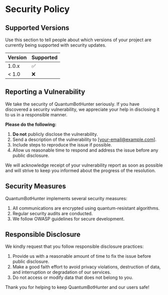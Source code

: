 # Security Policy

## Supported Versions

Use this section to tell people about which versions of your project are currently being supported with security updates.

| Version | Supported          |
| ------- | ------------------ |
| 1.0.x   | :white_check_mark: |
| < 1.0   | :x:                |

## Reporting a Vulnerability

We take the security of QuantumBotHunter seriously. If you have discovered a security vulnerability, we appreciate your help in disclosing it to us in a responsible manner.

**Please do the following:**

1. **Do not** publicly disclose the vulnerability.
2. Send a description of the vulnerability to [your-email@example.com].
3. Include steps to reproduce the issue if possible.
4. Allow us reasonable time to respond and address the issue before any public disclosure.

We will acknowledge receipt of your vulnerability report as soon as possible and will strive to keep you informed about the progress of the resolution.

## Security Measures

QuantumBotHunter implements several security measures:

1. All communications are encrypted using quantum-resistant algorithms.
2. Regular security audits are conducted.
3. We follow OWASP guidelines for secure development.

## Responsible Disclosure

We kindly request that you follow responsible disclosure practices:

1. Provide us with a reasonable amount of time to fix the issue before public disclosure.
2. Make a good faith effort to avoid privacy violations, destruction of data, and interruption or degradation of our services.
3. Do not access or modify data that does not belong to you.

Thank you for helping to keep QuantumBotHunter and our users safe!
